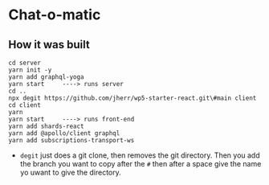 # Chat-o-matic

## How it was built

```
cd server
yarn init -y
yarn add graphql-yoga
yarn start     ----> runs server
cd ..
npx degit https://github.com/jherr/wp5-starter-react.git\#main client
cd client
yarn
yarn start     ----> runs front-end
yarn add shards-react
yarn add @apollo/client graphql
yarn add subscriptions-transport-ws
```

- `degit` just does a git clone, then removes the git directory. Then you add the branch you want to copy after the `#` then after a space give the name yo uwant to give the directory.